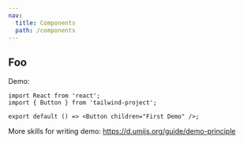 ```yaml
---
nav:
  title: Components
  path: /components
---
```


## Foo

Demo:

```tsx
import React from 'react';
import { Button } from 'tailwind-project';

export default () => <Button children="First Demo" />;
```

More skills for writing demo: https://d.umijs.org/guide/demo-principle
